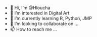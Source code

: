 - 👋 Hi, I’m @Hloucha
- 👀 I’m interested in Digital Art
- 🌱 I’m currently learning R, Python, JMP
- 💞️ I’m looking to collaborate on ...
- 📫 How to reach me ...

<!---
Hloucha/Hloucha is a ✨ special ✨ repository because its `README.md` (this file) appears on your GitHub profile.
You can click the Preview link to take a look at your changes.
--->
